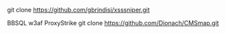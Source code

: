 git clone https://github.com/gbrindisi/xsssniper.git

BBSQL
w3af
ProxyStrike
git clone https://github.com/Dionach/CMSmap.git
